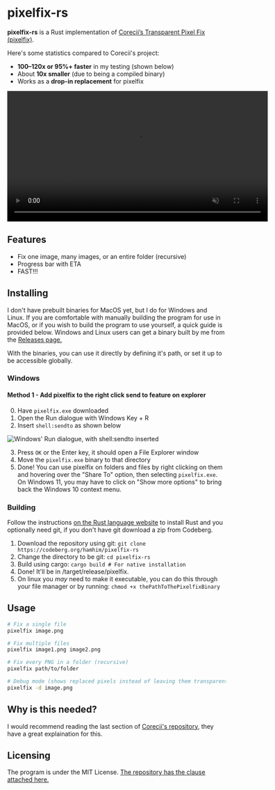 # pixelfix-rs

**pixelfix-rs** is a Rust implementation of [Corecii’s Transparent Pixel Fix (pixelfix)](https://github.com/Corecii/Transparent-Pixel-Fix).

Here's some statistics compared to Corecii's project:

* **100–120x or 95%+ faster** in my testing (shown below)
* About **10x smaller** (due to being a compiled binary)
* Works as a **drop-in replacement** for pixelfix

<video src="https://codeberg.org/hamhim/pixelfix-rs/raw/branch/main/repository/showcase.webm"
       width="600"
       controls
       loop
       muted>
</video>

## Features

* Fix one image, many images, or an entire folder (recursive)
* Progress bar with ETA
* FAST!!!

## Installing

I don't have prebuilt binaries for MacOS yet, but I do for Windows and Linux. If you are comfortable with manually building the program for use in MacOS, or if you wish to build the program to use yourself, a quick guide is provided below. Windows and Linux users can get a binary built by me from the [Releases page.](https://codeberg.org/hamhim/pixelfix-rs/releases)

With the binaries, you can use it directly by defining it's path, or set it up to be accessible globally.  

### Windows

#### Method 1 - Add pixelfix to the right click send to feature on explorer

0. Have `pixelfix.exe` downloaded
1. Open the Run dialogue with Windows Key + R
2. Insert `shell:sendto` as shown below

![Windows' Run dialogue, with shell:sendto inserted](https://codeberg.org/hamhim/pixelfix-rs/raw/branch/main/repository/shellsendto.webp)

3. Press `OK` or the Enter key, it should open a File Explorer window
4. Move the `pixelfix.exe` binary to that directory
5. Done! You can use pixelfix on folders and files by right clicking on them and hovering over the "Share To" option, then selecting `pixelfix.exe`. On Windows 11, you may have to click on "Show more options" to bring back the Windows 10 context menu.

### Building

Follow the instructions [on the Rust language website](https://www.rust-lang.org/learn/get-started) to install Rust and you optionally need git, if you don't have git download a zip from Codeberg.  

1. Download the repository using git: `git clone https://codeberg.org/hamhim/pixelfix-rs`
2. Change the directory to be git: `cd pixelfix-rs`
3. Build using cargo: `cargo build # For native installation`
4. Done! It'll be in /target/release/pixelfix.
5. On linux you _may_ need to make it executable, you can do this through your file manager or by running: `chmod +x thePathToThePixelfixBinary`

## Usage

```sh
# Fix a single file
pixelfix image.png

# Fix multiple files
pixelfix image1.png image2.png

# Fix every PNG in a folder (recursive)
pixelfix path/to/folder

# Debug mode (shows replaced pixels instead of leaving them transparent)
pixelfix -d image.png
```

## Why is this needed?

I would recommend reading the last section of [Corecii's repository](https://github.com/Corecii/Transparent-Pixel-Fix#more-info), they have a great explaination for this.

## Licensing

The program is under the MIT License. [The repository has the clause attached here.](https://codeberg.org/hamhim/pixelfix-rs/src/branch/main/LICENSE)
